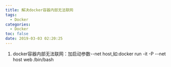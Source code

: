 ```yaml
---
title: 解决docker容器内部无法联网
tags:
  - Docker
categories:
  - Docker
toc: false
date: 2019-03-03 02:20:25
---
```


1. docker容器内部无法联网：加启动参数--net host,如:docker run -it -P --net host web /bin/bash